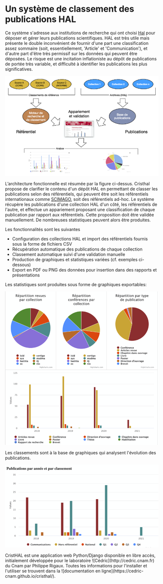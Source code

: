 # Un système de classement des publications HAL

Ce système s'adresse aux institutions de recherche qui ont choisi [Hal](https://hal.archives-ouvertes.fr/) pour déposer et gérer leurs publications
scientifiques. HAL est très utile mais présente le double inconvénient de fournir d'une part une classification assez sommaire (soit, essentiellement, 'Article'  et 'Communication'), et d'autre part d'être très permissif sur les données qui peuvent être déposées. Le risque est une incitation inflationiste au dépôt de publications de portée très variable, et difficulté à identifier les publications les plus significatives.
<p align="center">
<img src="/docsrc/figures/ArchiClassement.png" width="700"> 
  </p>

L’architecture fonctionnelle est résumée par la figure ci-dessus.
Cristhal propose de clarifier le contenu d'un dépôt HAL en permettant de classer les publications selon des référentiels, qui peuvent être soit les référentiels internationaux comme [SCIMAGO](https://www.scimagojr.com/), soit des référentiels ad-hoc. Le système récupère les publications d'une collection HAL d'un côté, les référentiels de l'autre, et effectue un appariement proposant une classification de chaque publication par rapport aux référentiels. Cette proposition doit être validée manuellement. De nombreuses statistiques peuvent alors être produites. 

Les fonctionnalités sont les suivantes
  - Configuration des collections HAL et import des référentiels fournis sous la forme de fichiers CSV
  - Récupération automatique des publications de chaque collection
  - Classement automatique suivi d'une validation manuelle
  - Production de graphiques et statistiques variées (cf. exemples ci-dessous)
  - Export en PDF ou PNG des données pour insertion dans des rapports et présentations

Les statistiques sont produites sous forme de graphiques exportables:

<p align="center">
<img src="/docsrc/figures/stats-generales.png" width="600"> 
</p>

Les classements sont à la base de graphiques qui analysent l'évolution des publications.

<p align="center">
<img src="/docsrc/figures/stats_annee_classement.png" width="700"> 
</p>
CristHAL est une application web Python/Django disponible en libre accès, initialement développée pour le laboratoire ![Cédric](http://cedric.cnam.fr) du Cnam par Philippe Rigaux. Toutes les informations pour l'installer et l'utiliser se trouvent dans la ![documentation en ligne](https://cedric-cnam.github.io/cristhal/).
